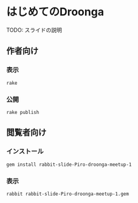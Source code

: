 # はじめてのDroonga

TODO: スライドの説明

## 作者向け

### 表示

    rake

### 公開

    rake publish

## 閲覧者向け

### インストール

    gem install rabbit-slide-Piro-droonga-meetup-1

### 表示

    rabbit rabbit-slide-Piro-droonga-meetup-1.gem

